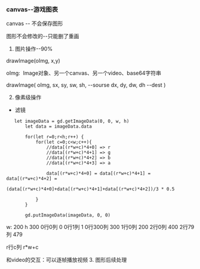 ### canvas--游戏图表

canvas -- 不会保存图形

图形不会修改的--只能删了重画

1. 图片操作--90%

drawImage(oImg, x,y)

oImg: <img> Image对象、另一个canvas、另一个video、base64字符串

drawImage(
    oImg,
    sx, sy, sw, sh,     --sourse
    dx, dy, dw, dh      --dest
)


2. 像素级操作

 - 滤镜
 ```
    let imageData = gd.getImageData(0, 0, w, h)
        let data = imageData.data
        
        for(let r=0;r<h;r++) {
            for(let c=0;c<w;c++){
                //data[(r*w+c)*4+0] => r
                //data[(r*w+c)*4+1] => g 
                //data[(r*w+c)*4+2] => b 
                //data[(r*w+c)*4+3] => a
                
                data[(r*w+c)*4+0] = data[(r*w+c)*4+1] = data[(r*w+c)*4+2] = 
                (data[(r*w+c)*4+0]+data[(r*w+c)*4+1]+data[(r*w+c)*4+2])/3 * 0.5
                
            }
        }

        gd.putImageData(imageData, 0, 0)
 ```

 w: 200 h 300
0行0列   0
0行1列   1
0行300列   300
1行0列   200
2行0列   400
2行79列   479

r行c列   r*w+c

和video的交互：可以逐帧播放视频
3. 图形后续处理